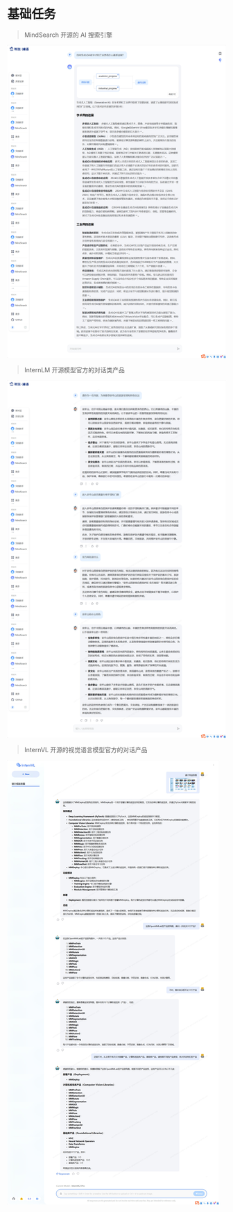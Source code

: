 # 基础任务

> MindSearch 开源的 AI 搜索引擎

![](images/mindsearch.jpg)

> InternLM 开源模型官方的对话类产品

![](images/shushengpuyu.jpg)
> InternVL 开源的视觉语言模型官方的对话产品

![](images/internvl.jpg)